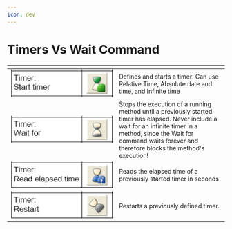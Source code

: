 ```yaml
---
icon: dev
---
```


# Timers Vs Wait Command

<table data-header-hidden><thead><tr><th width="238"></th><th></th></tr></thead><tbody><tr><td><img src="../.gitbook/assets/image (22) (1) (1).png" alt="" data-size="original"></td><td>Defines and starts a timer. Can use Relative Time, Absolute date and time, and Infinite time</td></tr><tr><td><img src="../.gitbook/assets/image (23) (1) (1).png" alt="" data-size="original"></td><td>Stops the execution of a running method until a previously started timer has elapsed. Never include a wait for an infinite timer in a method, since the Wait for command waits forever and therefore blocks the method's execution!</td></tr><tr><td><img src="../.gitbook/assets/image (25) (1) (1).png" alt="" data-size="original"></td><td>Reads the elapsed time of a previously started timer in seconds</td></tr><tr><td><img src="../.gitbook/assets/image (26) (1) (1).png" alt="" data-size="original"></td><td>Restarts a previously defined timer.</td></tr></tbody></table>


